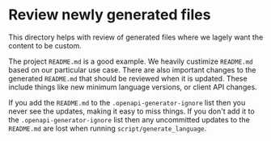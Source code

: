# Review newly generated files

This directory helps with review of generated files where we lagely want
the content to be custom.

The project `README.md` is a good example. We heavily custimize
`README.md` based on our particular use case. There are also important
changes to the generated `README.md` that should be reviewed when it is
updated. These include things like new minimum language versions, or
client API changes.

If you add the `README.md` to the `.openapi-generator-ignore` list then
you never see the updates, making it easy to miss things. If you don't
add it to the `.openapi-generator-ignore` list then any uncommitted
updates to the `README.md` are lost when running
`script/generate_language`.
